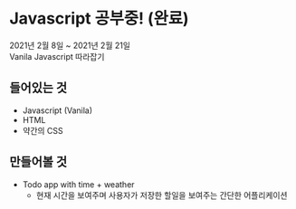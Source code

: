# Javascript 공부중! (완료)
2021년 2월 8일 ~ 2021년 2월 21일  
Vanila Javascript 따라잡기

## 들어있는 것
- Javascript (Vanila)
- HTML
- 약간의 CSS

## 만들어볼 것 
- Todo app with time + weather
    - 현재 시간을 보여주며 사용자가 저장한 할일을 보여주는 간단한 어플리케이션

